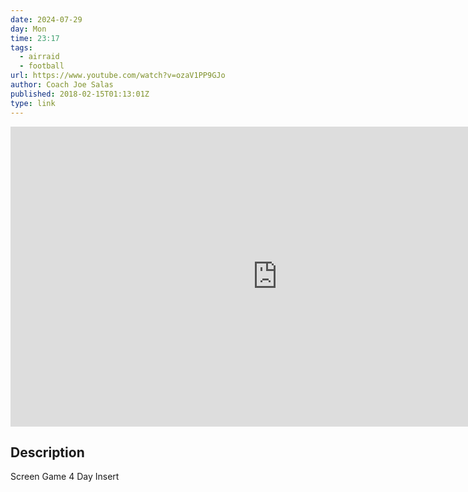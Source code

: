 ```yaml
---
date: 2024-07-29
day: Mon
time: 23:17
tags:
  - airraid
  - football
url: https://www.youtube.com/watch?v=ozaV1PP9GJo
author: Coach Joe Salas
published: 2018-02-15T01:13:01Z
type: link
---
```


<iframe width="854" height="480" src="https://www.youtube.com/embed/ozaV1PP9GJo" frameborder="0" allowfullscreen></iframe>

## Description
Screen Game 4 Day Insert